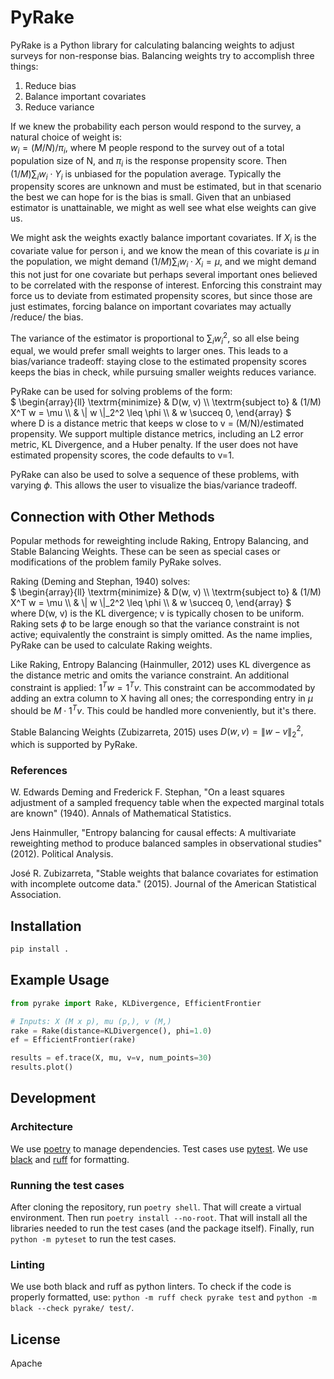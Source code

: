 
# PyRake

PyRake is a Python library for calculating balancing weights to adjust
surveys for non-response bias. Balancing weights try to accomplish
three things:
1. Reduce bias
2. Balance important covariates
3. Reduce variance

If we knew the probability each person would respond to the survey, a
natural choice of weight is: <br/>
$` w_i = (M/N) / \pi_i, `$
where M people respond to the survey out of a total population size of
N, and $` \pi_i `$ is the response propensity score. Then
$` (1/M) \sum_i w_i \cdot Y_i `$ is unbiased for the population
average.
Typically the propensity scores are unknown and must be estimated, but
in that scenario the best we can hope for is the bias is small. Given
that an unbiased estimator is unattainable, we might as well see what
else weights can give us.

We might ask the weights exactly balance important covariates. If
$` X_i `$ is the covariate value for person i, and we know the mean of
this covariate is $` \mu `$ in the population, we might demand
$` (1 / M) \sum_i w_i \cdot X_i = \mu, `$ and we might demand this not
just for one covariate but perhaps several important ones believed to
be correlated with the response of interest. Enforcing this constraint
may force us to deviate from estimated propensity scores, but since
those are just estimates, forcing balance on important covariates may
actually /reduce/ the bias.

The variance of the estimator is proportional to $` \sum_i w_i^2, `$
so all else being equal, we would prefer small weights to larger ones.
This leads to a bias/variance tradeoff: staying close to the estimated
propensity scores keeps the bias in check, while pursuing smaller
weights reduces variance.

PyRake can be used for solving problems of the form:<br />
$`
\begin{array}{ll}
\textrm{minimize}    & D(w, v) \\
\textrm{subject to}  & (1/M) X^T w = \mu \\
           &  \| w \|_2^2 \leq \phi \\
           & w \succeq 0,
\end{array}
`$<br />
where D is a distance metric that keeps w close to v = (M/N)/estimated
propensity. We support multiple distance metrics, including an L2
error metric, KL Divergence, and a Huber penalty. If the user does not
have estimated propensity scores, the code defaults to v=1.

PyRake can also be used to solve a sequence of these problems, with
varying $` \phi `$. This allows the user to visualize the bias/variance
tradeoff.

## Connection with Other Methods
Popular methods for reweighting include Raking, Entropy Balancing, and
Stable Balancing Weights. These can be seen as special cases or
modifications of the problem family PyRake solves.

Raking (Deming and Stephan, 1940) solves:<br />
$`
\begin{array}{ll}
\textrm{minimize}    & D(w, v) \\
\textrm{subject to}  & (1/M) X^T w = \mu \\
           &  \| w \|_2^2 \leq \phi \\
           & w \succeq 0,
\end{array}
`$<br />
where D(w, v) is the KL divergence; v is typically chosen to be
uniform. Raking sets $` \phi `$ to be large enough so that the
variance constraint is not active; equivalently the constraint is
simply omitted. As the name implies, PyRake can be used to calculate
Raking weights.

Like Raking, Entropy Balancing (Hainmuller, 2012) uses KL divergence
as the distance metric and omits the variance constraint. An
additional constraint is applied: $` 1^T w = 1^T v`$. This constraint
can be accommodated by adding an extra column to X having all ones;
the corresponding entry in $`\mu`$ should be $` M \cdot 1^T v`$. This
could be handled more conveniently, but it's there.

Stable Balancing Weights (Zubizarreta, 2015) uses
$` D(w, v) = \| w - v \|_2^2, `$ which is supported by PyRake.

### References
W. Edwards Deming and Frederick F. Stephan, "On a least squares
adjustment of a sampled frequency table when the expected marginal
totals are known" (1940). Annals of Mathematical Statistics.

Jens Hainmuller, "Entropy balancing for causal effects: A multivariate
reweighting method to produce balanced samples in observational
studies" (2012). Political Analysis.

José R. Zubizarreta, "Stable weights that balance covariates for
estimation with incomplete outcome data." (2015). Journal of the
American Statistical Association.

## Installation

```bash
pip install .
```

## Example Usage

```python
from pyrake import Rake, KLDivergence, EfficientFrontier

# Inputs: X (M x p), mu (p,), v (M,)
rake = Rake(distance=KLDivergence(), phi=1.0)
ef = EfficientFrontier(rake)

results = ef.trace(X, mu, v=v, num_points=30)
results.plot()
```

## Development
### Architecture
We use [poetry](https://python-poetry.org/) to manage dependencies.
Test cases use [pytest](https://docs.pytest.org/en/latest/). We use
[black](https://github.com/python/black) and
[ruff](https://docs.astral.sh/ruff/) for formatting.

### Running the test cases
After cloning the repository, run `poetry shell`. That will create a
virtual environment. Then run `poetry install --no-root`. That will
install all the libraries needed to run the test cases (and the
package itself). Finally, run `python -m pyteset` to run the test
cases.

### Linting
We use both black and ruff as python linters. To check if the code is
properly formatted, use: `python -m ruff check pyrake test` and
`python -m black --check pyrake/ test/`.

## License

Apache
